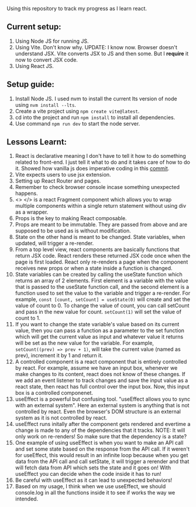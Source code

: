 Using this repository to track my progress as I learn react.

## Current setup:
1. Using Node JS for running JS.
2. Using Vite. Don't know why. UPDATE: I know now. Browser doesn't understand JSX. Vite converts JSX to JS and then some. But I **require** it now to convert JSX code.
3. Using React JS.

## Setup guide:
1. Install Node JS. I used nvm to install the current lts version of node using `nvm install --lts`.
2. Create a vite project using `npm create vite@latest`.
3. cd into the project and run `npm install` to install all dependencies.
4. Use command `npm run dev` to start the node server.

## Lessons Learnt:
1. React is declarative meaning I don't have to tell it how to do something related to front-end. I just tell it what to do and it takes care of how to do it. Showed how vanilla js does imperative coding in this [commit](https://github.com/surya-441/first-react/commit/abed42166ceff5ecbc829f50183ef9a7896a6426).
2. Vite expects users to use jsx extension.
3. Setting up React Router and pages.
4. Remember to check browser console incase something unexpected happens.
5. <> </> is a react Fragment component which allows you to wrap multiple components within a single return statement without using div as a wrapper.
6. Props is the key to making React composable.
7. Props are meant to be immutable. They are passed from above and are supposed to be used as is without modification.
8. State on the other hand is meant to be changed. State variables, when updated, will trigger a re-render.
9. From a top level view, react components are basically functions that return JSX code. React renders these returned JSX code once when the page is first loaded. React only re-renders a page when the component receives new props or when a state inside a function is changed.
10. State variables can be created by calling the useState function which returns an array of 2 elements. First element is a variable with the value that is passed to the useState function call, and the second element is a function used to set the value to the variable and trigger a re-render. For example, `const [count, setCount] = useState(0)` will create and set the value of count to 0. To change the value of count, you can call setCount and pass in the new value for count. `setCount(1)` will set the value of count to 1.
11. If you want to change the state variable's value based on its current value, then you can pass a function as a parameter to the set function which will get the current value as input and whatever value it returns will be set as the new value for the variable. For example, `setCount((prev) => prev + 1)`, will take the current value (named as prev), increment it by 1 and return it.
12. A controlled component is a react component that is entirely controlled by react. For example, assume we have an input box, whenever we make changes to its content, react does not know of these changes. If we add an event listener to track changes and save the input value as a react state, then react has full control over the input box. Now, this input box is a controlled componenet.
13. useEffect is a powerful but confusing tool. "useEffect allows you to sync with an external system". Here an external system is anything that is not controlled by react. Even the browser's DOM structure is an external system as it is not controlled by react.
14. useEffect runs initally after the component gets rendered and evertime a change is made to any of the dependencies that it tracks. NOTE: It will only work on re-renders! So make sure that the dependency is a state?
15. One example of using useEffect is when you want to make an API call and set some state based on the response from the API call. If it weren't for useEffect, this would result in an infinite loop because when you get data from the API call and call setState, it will trigger a rerender and that will fetch data from API which sets the state and it goes on! With useEffect you can decide when the code inside it has to run!
16. Be careful with useEffect as it can lead to unexpected behaviors!
17. Based on my usage, I think when we use useEffect, we should console.log in all the functions inside it to see if works the way we intended.
